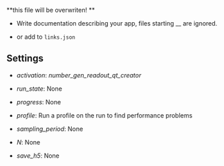 **this file will be overwriten! **

 - Write documentation describing your app, files starting __ are ignored.

 - or add to `links.json`

## Settings

 - *activation*: <i>number_gen_readout_qt_creator</i>

 - *run_state*: None

 - *progress*: None

 - *profile*: Run a profile on the run to find performance problems

 - *sampling_period*: None

 - *N*: None

 - *save_h5*: None

